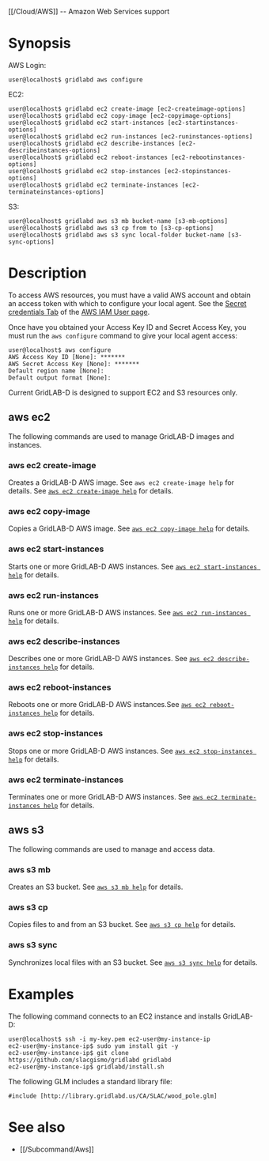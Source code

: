 [[/Cloud/AWS]] -- Amazon Web Services support

# Synopsis

AWS Login:
~~~
user@localhost$ gridlabd aws configure
~~~

EC2:
~~~
user@localhost$ gridlabd ec2 create-image [ec2-createimage-options]
user@localhost$ gridlabd ec2 copy-image [ec2-copyimage-options]
user@localhost$ gridlabd ec2 start-instances [ec2-startinstances-options]
user@localhost$ gridlabd ec2 run-instances [ec2-runinstances-options]
user@localhost$ gridlabd ec2 describe-instances [ec2-describeinstances-options]
user@localhost$ gridlabd ec2 reboot-instances [ec2-rebootinstances-options]
user@localhost$ gridlabd ec2 stop-instances [ec2-stopinstances-options]
user@localhost$ gridlabd ec2 terminate-instances [ec2-terminateinstances-options]
~~~

S3:
~~~
user@localhost$ gridlabd aws s3 mb bucket-name [s3-mb-options]
user@localhost$ gridlabd aws s3 cp from to [s3-cp-options]
user@localhost$ gridlabd aws s3 sync local-folder bucket-name [s3-sync-options]
~~~

# Description

To access AWS resources, you must have a valid AWS account and obtain an access token with which to configure your local agent.  See the [Secret credentials Tab](https://console.aws.amazon.com/iam/home?section=security_credentials) of the [AWS IAM User page](https://console.aws.amazon.com/iam/home?section=security_credentials).

Once have you obtained your Access Key ID and Secret Access Key, you must run the `aws configure` command to give your local agent access:
~~~
user@localhost$ aws configure
AWS Access Key ID [None]: *******
AWS Secret Access Key [None]: *******
Default region name [None]:
Default output format [None]:
~~~

Current GridLAB-D is designed to support EC2 and S3 resources only.

## aws ec2

The following commands are used to manage GridLAB-D images and instances.

### aws ec2 create-image

Creates a GridLAB-D AWS image. See `aws ec2 create-image help` for details. See [`aws ec2 create-image help`](https://docs.aws.amazon.com/cli/latest/reference/opsworks/create-image.html) for details.

### aws ec2 copy-image

Copies a GridLAB-D AWS image.  See [`aws ec2 copy-image help`](https://docs.aws.amazon.com/cli/latest/reference/opsworks/copy-instance.html) for details.

### aws ec2 start-instances

Starts one or more GridLAB-D AWS instances. See [`aws ec2 start-instances help`](https://docs.aws.amazon.com/cli/latest/reference/opsworks/start-instance.html) for details.

### aws ec2 run-instances

Runs one or more GridLAB-D AWS instances. See [`aws ec2 run-instances help`](https://docs.aws.amazon.com/cli/latest/reference/opsworks/run-instances.html) for details.

### aws ec2 describe-instances

Describes one or more GridLAB-D AWS instances. See [`aws ec2 describe-instances help`](https://docs.aws.amazon.com/cli/latest/reference/opsworks/describe-instances.html) for details.

### aws ec2 reboot-instances

Reboots one or more GridLAB-D AWS instances.See [`aws ec2 reboot-instances help`](https://docs.aws.amazon.com/cli/latest/reference/opsworks/reboot-instances.html) for details.

### aws ec2 stop-instances

Stops one or more GridLAB-D AWS instances. See [`aws ec2 stop-instances help`](https://docs.aws.amazon.com/cli/latest/reference/opsworks/stop-instances.html) for details.

### aws ec2 terminate-instances

Terminates one or more GridLAB-D AWS instances. See [`aws ec2 terminate-instances help`](https://docs.aws.amazon.com/cli/latest/reference/opsworks/terminate-instances.html) for details.

## aws s3 

The following commands are used to manage and access data.

### aws s3 mb

Creates an S3 bucket. See [`aws s3 mb help`](https://docs.aws.amazon.com/cli/latest/reference/opsworks/s3/mb.html) for details.

### aws s3 cp

Copies files to and from an S3 bucket. See [`aws s3 cp help`](https://docs.aws.amazon.com/cli/latest/reference/opsworks/s3/cp.html) for details.

### aws s3 sync

Synchronizes local files with an S3 bucket. See [`aws s3 sync help`](https://docs.aws.amazon.com/cli/latest/reference/opsworks/s3/sync.html) for details.

# Examples

The following command connects to an EC2 instance and installs GridLAB-D:
~~~
user@localhost$ ssh -i my-key.pem ec2-user@my-instance-ip
ec2-user@my-instance-ip$ sudo yum install git -y
ec2-user@my-instance-ip$ git clone https://github.com/slacgismo/gridlabd gridlabd
ec2-user@my-instance-ip$ gridlabd/install.sh
~~~

The following GLM includes a standard library file:
~~~
#include [http://library.gridlabd.us/CA/SLAC/wood_pole.glm]
~~~

# See also
* [[/Subcommand/Aws]]
